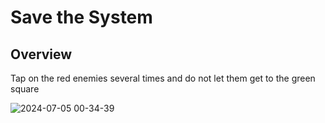 # Save the System
## Overview
Tap on the red enemies several times and do not let them get to the green square

![2024-07-05 00-34-39](https://github.com/HorneOnne/Freelance_SaveTheSystem/assets/65548001/1c32703b-29c5-462b-939c-3f9524f73fa6)
